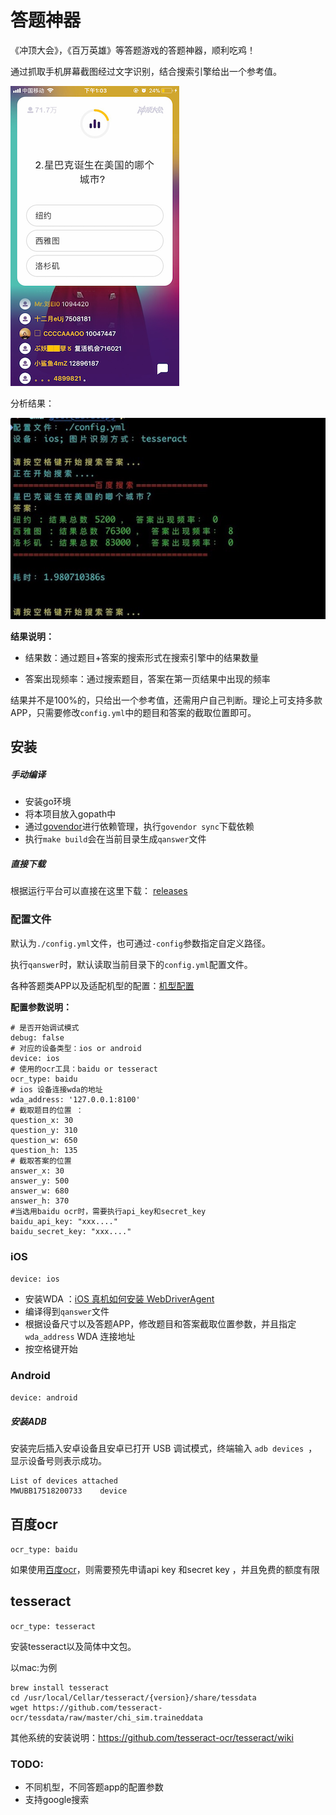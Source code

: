 # 答题神器

《冲顶大会》，《百万英雄》等答题游戏的答题神器，顺利吃鸡！

通过抓取手机屏幕截图经过文字识别，结合搜索引擎给出一个参考值。

![题目](./docs/screenshot.png)

分析结果：

![结果](./docs/answer.jpeg)

**结果说明：**

- 结果数：通过题目+答案的搜索形式在搜索引擎中的结果数量

- 答案出现频率：通过搜索题目，答案在第一页结果中出现的频率

结果并不是100%的，只给出一个参考值，还需用户自己判断。理论上可支持多款APP，只需要修改`config.yml`中的题目和答案的截取位置即可。


## 安装

##### 手动编译

- 安装go环境
- 将本项目放入gopath中
- 通过[govendor](https://github.com/kardianos/govendor)进行依赖管理，执行`govendor sync`下载依赖
- 执行`make build`会在当前目录生成`qanswer`文件

##### 直接下载

根据运行平台可以直接在这里下载： [releases](https://github.com/silenceper/qanswer/releases)

### 配置文件

默认为`./config.yml`文件，也可通过`-config`参数指定自定义路径。

执行`qanswer`时，默认读取当前目录下的`config.yml`配置文件。

各种答题类APP以及适配机型的配置：[机型配置](./docs)

**配置参数说明：**

```
# 是否开始调试模式
debug: false
# 对应的设备类型：ios or android
device: ios
# 使用的ocr工具：baidu or tesseract
ocr_type: baidu
# ios 设备连接wda的地址
wda_address: '127.0.0.1:8100'
# 截取题目的位置 ：
question_x: 30
question_y: 310
question_w: 650
question_h: 135
# 截取答案的位置
answer_x: 30
answer_y: 500
answer_w: 680
answer_h: 370
#当选用baidu ocr时，需要执行api_key和secret_key
baidu_api_key: "xxx...."
baidu_secret_key: "xxx...."

```

### iOS
`device: ios`


- 安装WDA ：[iOS 真机如何安装 WebDriverAgent](https://testerhome.com/topics/7220)
- 编译得到`qanswer`文件
- 根据设备尺寸以及答题APP，修改题目和答案截取位置参数，并且指定`wda_address` WDA 连接地址
- 按空格键开始


### Android
`device: android`

##### 安装ADB

安装完后插入安卓设备且安卓已打开 USB 调试模式，终端输入 `adb devices `，显示设备号则表示成功。

```
List of devices attached
MWUBB17518200733	device
```



## 百度ocr
`ocr_type: baidu`

如果使用[百度ocr](https://cloud.baidu.com/product/ocr.html)，则需要预先申请api key 和secret key ，并且免费的额度有限

## tesseract
`ocr_type: tesseract`

安装tesseract以及简体中文包。

以mac:为例

```
brew install tesseract
cd /usr/local/Cellar/tesseract/{version}/share/tessdata
wget https://github.com/tesseract-ocr/tessdata/raw/master/chi_sim.traineddata
```

其他系统的安装说明：https://github.com/tesseract-ocr/tesseract/wiki



### TODO:

- 不同机型，不同答题app的配置参数
- 支持google搜索
